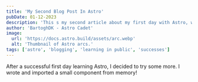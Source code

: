 ```yaml
---
title: 'My Second Blog Post In Astro'
pubDate: 01-12-2023
description: 'This s my second article about my first day with Astro, where I learned how to build a site with a blog and about page. Even learned to write blog posts in Markdown'
author: 'BartoghDK - Astro Cadet'
image:
  url: 'https://docs.astro.build/assets/arc.webp'
  alt: 'Thumbnail of Astro arcs.'
tags: ['astro', 'blogging', 'learning in public', 'successes']
---
```


After a successful first day learning Astro, I decided to try some more. I wrote and imported a small component from memory!
